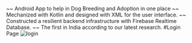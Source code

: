 ~~ Android App to help in Dog Breeding and Adoption in one place
~~ Mechanized with Kotlin and designed with XML for the user interface.
~~ Constructed a resilient backend infrastructure with Firebase Realtime Database.
~~ The first in India according to our latest research.
#Login Page
![login](https://github.com/user-attachments/assets/6982e06b-129e-4f76-ab6a-9ba16b46cac8)
